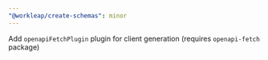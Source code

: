```yaml
---
"@workleap/create-schemas": minor
---
```


Add `openapiFetchPlugin` plugin for client generation (requires `openapi-fetch`
package)
